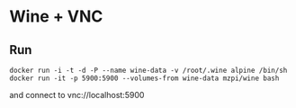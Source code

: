 # Wine + VNC
## Run

```
docker run -i -t -d -P --name wine-data -v /root/.wine alpine /bin/sh
docker run -it -p 5900:5900 --volumes-from wine-data mzpi/wine bash
```

and connect to vnc://localhost:5900
